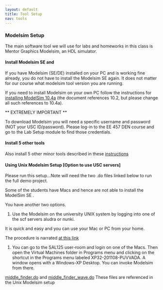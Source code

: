 ```yaml
---
layout: default
title: Tool Setup
nav: tools
---
```


### Modelsim Setup

The main software tool we will use for labs and homeworks in this class is Mentor Graphics Modelsim, an HDL simulator.
 
#### Install Modelsim SE and 
If you have Modelsim (SE/DE) installed on your PC and is working fine already, you do not have to install the Modelsim SE again. It does not matter for our course what modelsim tool version you are running. 

If you need to install Modelsim on your own PC follow the instructions for [installing ModelSim 10.4a]( {{site.url}}/docs/ModelSim_SE_10_2_Installation_by_USC_students.pdf) (the document references 10.2, but please change all such references to 10.4a).

** EXTREMELY IMPORTANT **

To download Modelsim you will need a specific username and password (NOT your USC ID/password).  Please log-in to the EE 457 DEN course and go to the Lab Setup module to find those credentials.

#### Install 5 other tools 

Also install 5 other minor tools described in these [instructions](http://www-classes.usc.edu/engr/ee-s/457/ee457_tools/EE457_README_first.pdf)

#### Using Unix Modelsim Setup [Option to use USC servers]
Please run this setup...Note will need the two .do files linked below to run the full demo project.

Some of the students have Macs and hence are not able to install the ModelSim SE .

You have another two options. 

1. Use the Modelsim on the university UNIX system by logging into one of the scf servers aludra or nunki.

It is quick and easy and you can use your Mac or PC from your home.

The procedure is narrated [at this link](
http://www-classes.usc.edu/engr/ee-s/457/ee457_Verilog/ee457_unix_modelsim_setup_and_testing.pdf)

1. You can go to the SAL125 user-room and login on one of the Macs.
Then open the Virtual Machines folder in Programs menu and clicking on 
the shortcut in the Programs menu labeled XP32-201108-PUVVADA.
A window opens with a Windows-XP Desktop. You can invoke Modelsim from there.

[middle_finder.do](http://ee.usc.edu/~redekopp/ee457/middle_finder.do) and [middle_finder_wave.do](http://ee.usc.edu/~redekopp/ee457/middle_finder_wave.do)
These files are referenced in the Unix Modelsim setup


